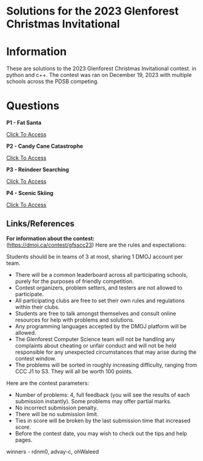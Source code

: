 # Solutions for the 2023 Glenforest Christmas Invitational 

# Information
These are solutions to the 2023 Glenforest Christmas Invitational contest. in python and c++. The contest was ran on December 19, 2023 with multiple schools across the PDSB competing.

# Questions

**P1 - Fat Santa**                                                                                                                                                          

[Click To Access](https://github.com/advay-c/Glenforest-Christmas-Invitational-23-solutions/assets/134825013/635a3233-f810-4fa2-b36d-a1784925715f)

**P2 - Candy Cane Catastrophe**

[Click To Access](https://github.com/advay-c/Glenforest-Christmas-Invitational-23-solutions/assets/134825013/d83cb4ba-424f-4240-bba4-d2357dd408b5)

**P3 - Reindeer Searching**

[Click To Access](https://github.com/advay-c/Glenforest-Christmas-Invitational-23-solutions/assets/134825013/ee3a952a-c815-48e9-b3d9-f27908a5b7b6)

**P4 - Scenic Skiing**

[Click To Access](https://github.com/advay-c/Glenforest-Christmas-Invitational-23-solutions/assets/134825013/1d9700e6-baf7-4b45-ad08-14ba5b5203ea)

## Links/References

**For information about the contest:**\
(https://dmoj.ca/contest/gfsscc23)
Here are the rules and expectations:

Students should be in teams of 3 at most, sharing 1 DMOJ account per team.
- There will be a common leaderboard across all participating schools, purely for the purposes of friendly competition.
- Contest organizers, problem setters, and testers are not allowed to participate.
- All participating clubs are free to set their own rules and regulations within their clubs.
- Students are free to talk amongst themselves and consult online resources for help with problems and solutions.
- Any programming languages accepted by the DMOJ platform will be allowed.
- The Glenforest Computer Science team will not be handling any complaints about cheating or unfair conduct and will not be held responsible for any unexpected circumstances that may arise during the contest window.
- The problems will be sorted in roughly increasing difficulty, ranging from CCC J1 to S3. They will all be worth 100 points.

Here are the contest parameters:

- Number of problems: 4, full feedback (you will see the results of each submission instantly). Some problems may offer partial marks.
- No incorrect submission penalty.
- There will be no submission limit.
- Ties in score will be broken by the last submission time that increased score.
- Before the contest date, you may wish to check out the tips and help pages.

winners - rdnm0, advay-c, ohWaleed 


